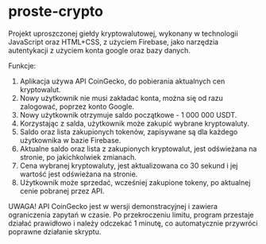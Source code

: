 # proste-crypto

Projekt uproszczonej giełdy kryptowalutowej, wykonany w technologii JavaScript oraz HTML+CSS, z użyciem Firebase, jako narzędzia autentykacji z użyciem konta google oraz bazy danych.

Funkcje:
1. Aplikacja używa API CoinGecko, do pobierania aktualnych cen kryptowalut.
2. Nowy użytkownik nie musi zakładać konta, można się od razu zalogować, poprzez konto Google.
3. Nowy użytkownik otrzymuje saldo początkowe - 1 000 000 USDT.
4. Korzystając z salda, użytkownik może zakupić wybrane kryptowaluty.
5. Saldo oraz lista zakupionych tokenów, zapisywane są dla każdego użytkownika w bazie Firebase.
6. Aktualne saldo oraz lista z zakupionych kryptowalut, jest odświeżana na stronie, po jakichkolwiek zmianach.
7. Cena wybranej kryptowaluty, jest aktualizowana co 30 sekund i jej wartość jest odświeżana na stronie.
8. Użytkownik może sprzedać, wcześniej zakupione tokeny, po aktualnej cenie pobranej przez API.


UWAGA!
API CoinGecko jest w wersji demonstracyjnej i zawiera ograniczenia zapytań w czasie.
Po przekroczeniu limitu, program przestaje działać prawidłowo i należy odczekać 1 minutę,
co automatycznie przywróci poprawne działanie skryptu.
